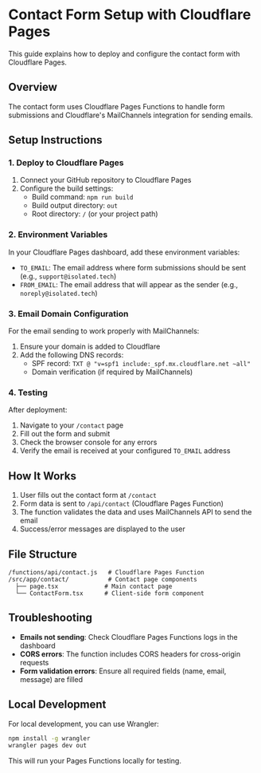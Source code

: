 # Contact Form Setup with Cloudflare Pages

This guide explains how to deploy and configure the contact form with Cloudflare Pages.

## Overview

The contact form uses Cloudflare Pages Functions to handle form submissions and Cloudflare's MailChannels integration for sending emails.

## Setup Instructions

### 1. Deploy to Cloudflare Pages

1. Connect your GitHub repository to Cloudflare Pages
2. Configure the build settings:
   - Build command: `npm run build`
   - Build output directory: `out`
   - Root directory: `/` (or your project path)

### 2. Environment Variables

In your Cloudflare Pages dashboard, add these environment variables:

- `TO_EMAIL`: The email address where form submissions should be sent (e.g., `support@isolated.tech`)
- `FROM_EMAIL`: The email address that will appear as the sender (e.g., `noreply@isolated.tech`)

### 3. Email Domain Configuration

For the email sending to work properly with MailChannels:

1. Ensure your domain is added to Cloudflare
2. Add the following DNS records:
   - SPF record: `TXT @ "v=spf1 include:_spf.mx.cloudflare.net ~all"`
   - Domain verification (if required by MailChannels)

### 4. Testing

After deployment:

1. Navigate to your `/contact` page
2. Fill out the form and submit
3. Check the browser console for any errors
4. Verify the email is received at your configured `TO_EMAIL` address

## How It Works

1. User fills out the contact form at `/contact`
2. Form data is sent to `/api/contact` (Cloudflare Pages Function)
3. The function validates the data and uses MailChannels API to send the email
4. Success/error messages are displayed to the user

## File Structure

```
/functions/api/contact.js   # Cloudflare Pages Function
/src/app/contact/           # Contact page components
  ├── page.tsx             # Main contact page
  └── ContactForm.tsx      # Client-side form component
```

## Troubleshooting

- **Emails not sending**: Check Cloudflare Pages Functions logs in the dashboard
- **CORS errors**: The function includes CORS headers for cross-origin requests
- **Form validation errors**: Ensure all required fields (name, email, message) are filled

## Local Development

For local development, you can use Wrangler:

```bash
npm install -g wrangler
wrangler pages dev out
```

This will run your Pages Functions locally for testing.